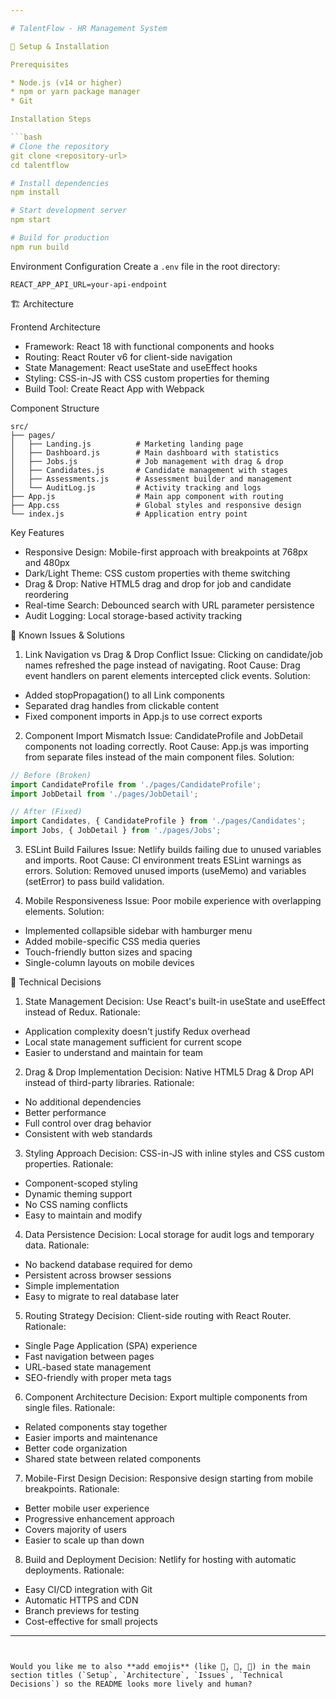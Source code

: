 ```yaml
---

# TalentFlow - HR Management System

🚀 Setup & Installation

Prerequisites

* Node.js (v14 or higher)
* npm or yarn package manager
* Git

Installation Steps

```bash
# Clone the repository
git clone <repository-url>
cd talentflow

# Install dependencies
npm install

# Start development server
npm start

# Build for production
npm run build
```

Environment Configuration
Create a `.env` file in the root directory:

```
REACT_APP_API_URL=your-api-endpoint
```

🏗️ Architecture

Frontend Architecture

* Framework: React 18 with functional components and hooks
* Routing: React Router v6 for client-side navigation
* State Management: React useState and useEffect hooks
* Styling: CSS-in-JS with CSS custom properties for theming
* Build Tool: Create React App with Webpack

Component Structure

```
src/
├── pages/
│   ├── Landing.js          # Marketing landing page
│   ├── Dashboard.js        # Main dashboard with statistics
│   ├── Jobs.js             # Job management with drag & drop
│   ├── Candidates.js       # Candidate management with stages
│   ├── Assessments.js      # Assessment builder and management
│   └── AuditLog.js         # Activity tracking and logs
├── App.js                  # Main app component with routing
├── App.css                 # Global styles and responsive design
└── index.js                # Application entry point
```

Key Features

* Responsive Design: Mobile-first approach with breakpoints at 768px and 480px
* Dark/Light Theme: CSS custom properties with theme switching
* Drag & Drop: Native HTML5 drag and drop for job and candidate reordering
* Real-time Search: Debounced search with URL parameter persistence
* Audit Logging: Local storage-based activity tracking

🐛 Known Issues & Solutions

1. Link Navigation vs Drag & Drop Conflict
   Issue: Clicking on candidate/job names refreshed the page instead of navigating.
   Root Cause: Drag event handlers on parent elements intercepted click events.
   Solution:

* Added stopPropagation() to all Link components
* Separated drag handles from clickable content
* Fixed component imports in App.js to use correct exports

2. Component Import Mismatch
   Issue: CandidateProfile and JobDetail components not loading correctly.
   Root Cause: App.js was importing from separate files instead of the main component files.
   Solution:

```javascript
// Before (Broken)
import CandidateProfile from './pages/CandidateProfile';
import JobDetail from './pages/JobDetail';

// After (Fixed)
import Candidates, { CandidateProfile } from './pages/Candidates';
import Jobs, { JobDetail } from './pages/Jobs';
```

3. ESLint Build Failures
   Issue: Netlify builds failing due to unused variables and imports.
   Root Cause: CI environment treats ESLint warnings as errors.
   Solution: Removed unused imports (useMemo) and variables (setError) to pass build validation.

4. Mobile Responsiveness
   Issue: Poor mobile experience with overlapping elements.
   Solution:

* Implemented collapsible sidebar with hamburger menu
* Added mobile-specific CSS media queries
* Touch-friendly button sizes and spacing
* Single-column layouts on mobile devices

🔧 Technical Decisions

1. State Management
   Decision: Use React's built-in useState and useEffect instead of Redux.
   Rationale:

* Application complexity doesn't justify Redux overhead
* Local state management sufficient for current scope
* Easier to understand and maintain for team

2. Drag & Drop Implementation
   Decision: Native HTML5 Drag & Drop API instead of third-party libraries.
   Rationale:

* No additional dependencies
* Better performance
* Full control over drag behavior
* Consistent with web standards

3. Styling Approach
   Decision: CSS-in-JS with inline styles and CSS custom properties.
   Rationale:

* Component-scoped styling
* Dynamic theming support
* No CSS naming conflicts
* Easy to maintain and modify

4. Data Persistence
   Decision: Local storage for audit logs and temporary data.
   Rationale:

* No backend database required for demo
* Persistent across browser sessions
* Simple implementation
* Easy to migrate to real database later

5. Routing Strategy
   Decision: Client-side routing with React Router.
   Rationale:

* Single Page Application (SPA) experience
* Fast navigation between pages
* URL-based state management
* SEO-friendly with proper meta tags

6. Component Architecture
   Decision: Export multiple components from single files.
   Rationale:

* Related components stay together
* Easier imports and maintenance
* Better code organization
* Shared state between related components

7. Mobile-First Design
   Decision: Responsive design starting from mobile breakpoints.
   Rationale:

* Better mobile user experience
* Progressive enhancement approach
* Covers majority of users
* Easier to scale up than down

8. Build and Deployment
   Decision: Netlify for hosting with automatic deployments.
   Rationale:

* Easy CI/CD integration with Git
* Automatic HTTPS and CDN
* Branch previews for testing
* Cost-effective for small projects

---
```


Would you like me to also **add emojis** (like 🚀, 🐛, 🔧) in the main section titles (`Setup`, `Architecture`, `Issues`, `Technical Decisions`) so the README looks more lively and human?

